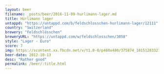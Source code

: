 ```yaml
---
layout: beer
filename: _posts/beer/2016-11-09-hurlimann-lager.md
title: Hürlimann lager
untappd: "https://untappd.com/b/feldschlosschen-hurlimann-lager/12111"
country: "Switzerland"
brewery: "Feldschlösschen"
breweryURL: "https://untappd.com/w/feldschlosschen/3058"
style: "Lager - Euro"
score: 7
img: https://scontent.xx.fbcdn.net/v/t1.0-0/p480x480/375874_10151283327863745_1299694311_n.jpg?oh=43d8889af725f597688bbd1823059ae0&oe=59115F9D
beer-date: 2012-10-13
desc: "Rather good"
permalink: /beer/:title.html
---
```

